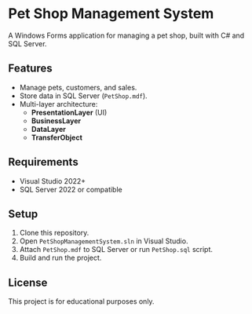 # Pet Shop Management System

A Windows Forms application for managing a pet shop, built with C# and SQL Server.

## Features
- Manage pets, customers, and sales.
- Store data in SQL Server (`PetShop.mdf`).
- Multi-layer architecture:
  - **PresentationLayer** (UI)
  - **BusinessLayer**
  - **DataLayer**
  - **TransferObject**

## Requirements
- Visual Studio 2022+
- SQL Server 2022 or compatible

## Setup
1. Clone this repository.
2. Open `PetShopManagementSystem.sln` in Visual Studio.
3. Attach `PetShop.mdf` to SQL Server or run `PetShop.sql` script.
4. Build and run the project.

## License
This project is for educational purposes only.
